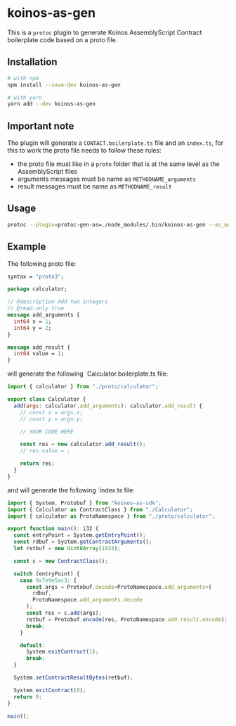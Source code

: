 # koinos-as-gen
This is a `protoc` plugin to generate Koinos AssemblyScript Contract boilerplate code based on a proto file.

## Installation
```sh
# with npm
npm install --save-dev koinos-as-gen

# with yarn
yarn add --dev koinos-as-gen
```

## Important note
The plugin will generate a `CONTACT.boilerplate.ts` file and an `index.ts`, for this to work the proto file needs to follow these rules:
  - the proto file must like in a `proto` folder that is at the same level as the AssemblyScript files
  - arguments messages must be name as `METHODNAME_arguments`
  - result messages must be name as `METHODNAME_result`

## Usage

```sh
protoc --plugin=protoc-gen-as=./node_modules/.bin/koinos-as-gen --as_out=. myProtoFile.proto
```

## Example
The following proto file:
```proto
syntax = "proto3";

package calculator;

// @description Add two integers
// @read-only true
message add_arguments {
  int64 x = 1;
  int64 y = 2;
}

message add_result {
  int64 value = 1;
}
```

will generate the following `Calculator.boilerplate.ts file:
```js
import { calculator } from "./proto/calculator";

export class Calculator {
  add(args: calculator.add_arguments): calculator.add_result {
    // const x = args.x;
    // const y = args.y;

    // YOUR CODE HERE

    const res = new calculator.add_result();
    // res.value = ;

    return res;
  }
}
```

and will generate the following `index.ts file:
```js
import { System, Protobuf } from "koinos-as-sdk";
import { Calculator as ContractClass } from "./Calculator";
import { calculator as ProtoNamespace } from "./proto/calculator";

export function main(): i32 {
  const entryPoint = System.getEntryPoint();
  const rdbuf = System.getContractArguments();
  let retbuf = new Uint8Array(1024);

  const c = new ContractClass();

  switch (entryPoint) {
    case 0x7e9e5ac3: {
      const args = Protobuf.decode<ProtoNamespace.add_arguments>(
        rdbuf,
        ProtoNamespace.add_arguments.decode
      );
      const res = c.add(args);
      retbuf = Protobuf.encode(res, ProtoNamespace.add_result.encode);
      break;
    }

    default:
      System.exitContract(1);
      break;
  }

  System.setContractResultBytes(retbuf);

  System.exitContract(0);
  return 0;
}

main();
```
